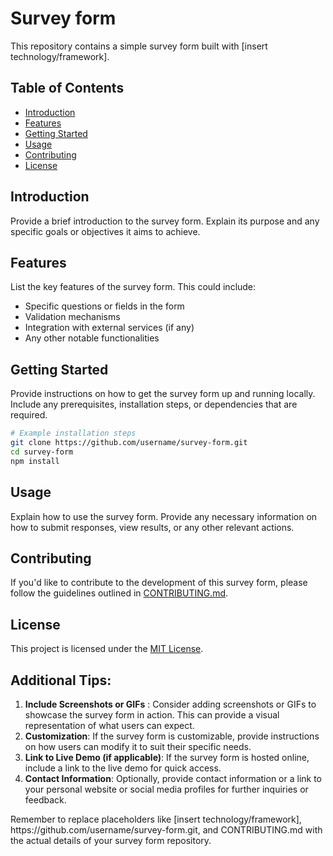 <h1>Survey form</h1>

<p>This repository contains a simple survey form built with [insert technology/framework].</p>

<h2>Table of Contents</h2>

<ul>
<li><a href="introduction">Introduction</a></li>
<li><a href="features">Features</a></li>
<li><a href="gettingstarted">Getting Started</a></li>
<li><a href="usage">Usage</a></li>
<li><a href="contributing">Contributing</a></li>
<li><a href="license">License</a></li>
</ul>

<h2 id="introduction">Introduction</h2>

<p>Provide a brief introduction to the survey form. Explain its purpose and any specific goals or objectives it aims to achieve.</p>

<h2 id="features">Features</h2>

<p>List the key features of the survey form. This could include:</p>

<ul>
<li>Specific questions or fields in the form</li>
<li>Validation mechanisms</li>
<li>Integration with external services (if any)</li>
<li>Any other notable functionalities</li>
</ul>

<h2 id="gettingstarted">Getting Started</h2>

<p>Provide instructions on how to get the survey form up and running locally. Include any prerequisites, installation steps, or dependencies that are required.</p>

```bash
# Example installation steps
git clone https://github.com/username/survey-form.git
cd survey-form
npm install
```

<h2 id="usage">Usage</h2>

<p>Explain how to use the survey form. Provide any necessary information on how to submit responses, view results, or any other relevant actions.</p>

<h2 id="contributing">Contributing</h2>

<p>If you'd like to contribute to the development of this survey form, please follow the guidelines outlined in <a href="https://contributing.md">CONTRIBUTING.md</a>.</p>

<h2 id="license">License</h2>

<p>This project is licensed under the <a href="https://ru.wikipedia.org/wiki/Лицензия_MIT">MIT License</a>.</p>

<h2>Additional Tips:</h2>

<ol>
<li><strong>Include Screenshots or GIFs</strong> : Consider adding screenshots or GIFs to showcase the survey form in action. This can provide a visual representation of what users can expect.</li>
<li><strong>Customization</strong>: If the survey form is customizable, provide instructions on how users can modify it to suit their specific needs.</li>
<li><strong>Link to Live Demo (if applicable)</strong>: If the survey form is hosted online, include a link to the live demo for quick access.</li>
<li><strong>Contact Information</strong>: Optionally, provide contact information or a link to your personal website or social media profiles for further inquiries or feedback.</li>
</ol>

<p>Remember to replace placeholders like [insert technology/framework], https://github.com/username/survey-form.git, and CONTRIBUTING.md with the actual details of your survey form repository.</p>